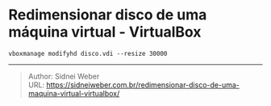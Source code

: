 # Redimensionar disco de uma máquina virtual - VirtualBox


```shell
vboxmanage modifyhd disco.vdi --resize 30000
```


---

> Author: Sidnei Weber  
> URL: https://sidneiweber.com.br/redimensionar-disco-de-uma-maquina-virtual-virtualbox/  

